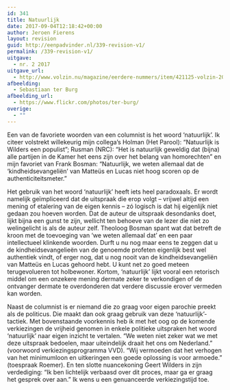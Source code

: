 ```yaml
---
id: 341
title: Natuurlijk
date: 2017-09-04T12:18:42+00:00
author: Jeroen Fierens
layout: revision
guid: http://eenpadvinder.nl/339-revision-v1/
permalink: /339-revision-v1/
uitgave:
  - nr. 2 2017
uitgave_url:
  - http://www.volzin.nu/magazine/eerdere-nummers/item/421125-volzin-2017-nummer-2
afbeelding:
  - Sebastiaan ter Burg
afbeelding_url:
  - https://www.flickr.com/photos/ter-burg/
overige:
  - ""
---
```

Een van de favoriete woorden van een columnist is het woord ‘natuurlijk’. Ik citeer volstrekt willekeurig mijn collega’s Holman (Het Parool): “Natuurlijk is Wilders een populist”; Rusman (NRC): “Het is natuurlijk geweldig dat (bijna) alle partijen in de Kamer het eens zijn over het belang van homorechten” en mijn favoriet van Frank Bosman: “Natuurlijk, we weten allemaal dat de ‘kindheidsevangeliën’ van Matteüs en Lucas niet hoog scoren op de authenticiteitsmeter.”

Het gebruik van het woord ‘natuurlijk’ heeft iets heel paradoxaals. Er wordt namelijk geïmpliceerd dat de uitspraak die erop volgt – vrijwel altijd een mening of etalering van de eigen kennis – zó logisch is dat hij eigenlijk niet gedaan zou hoeven worden. Dat de auteur de uitspraak desondanks doet, lijkt bijna een gunst te zijn, wellicht ten behoeve van de lezer die niet zo welingelicht is als de auteur zelf. Theoloog Bosman spant wat dat betreft de kroon met de toevoeging van ‘we weten allemaal dat’ en een paar intellectueel klinkende woorden. Durft u nu nog maar eens te zeggen dat u de kindheidsevangelieën van de genoemde profeten eigenlijk best wel authentiek vindt, of erger nog, dat u nog nooit van de kindheidsevangeliën van Matteüs en Lucas gehoord hebt. U kunt net zo goed meteen terugevolueren tot holbewoner. Kortom, ‘natuurlijk’ lijkt vooral een retorisch middel om een onzekere mening dermate zeker te verkondigen of de ontvanger dermate te overdonderen dat verdere discussie erover vermeden kan worden.

Naast de columnist is er niemand die zo graag voor eigen parochie preekt als de politicus. Die maakt dan ook graag gebruik van deze ‘natuurlijk’-tactiek. Met bovenstaande voorkennis heb ik met het oog op de komende verkiezingen de vrijheid genomen in enkele politieke uitspraken het woord ‘natuurlijk’ naar eigen inzicht te vertalen. “We weten niet zeker wat we met deze uitspraak bedoelen, maar uiteindelijk draait het ons om Nederland.” (voorwoord verkiezingsprogramma VVD). “Wij vermoeden dat het verhogen van het minimumloon en uitkeringen een goede oplossing is voor armoede.” (toespraak Roemer). En ten slotte nuancekoning Geert Wilders in zijn verdediging: “Ik ben lichtelijk verbaasd over dit proces, maar ga er graag het gesprek over aan.” Ik wens u een genuanceerde verkiezingstijd toe.